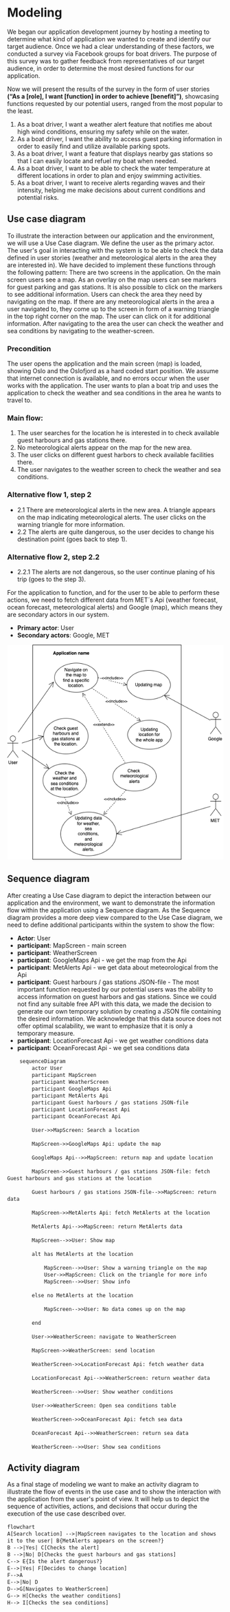 # **Modeling**

We began our application development journey by hosting a meeting to determine what kind of application we wanted to create and identify our target audience. Once we had a clear understanding of these factors, we conducted a survey via Facebook groups for boat drivers. The purpose of this survey was to gather feedback from representatives of our target audience, in order to determine the most desired functions for our application.

Now we will present the results of the survey in the form of user stories **(“As a [role], I want [function] in order to achieve [benefit]”)**, showcasing functions requested by our potential users, ranged from the most popular to the least.

1. As a boat driver, I want a weather alert feature that notifies me about high wind conditions, ensuring my safety while on the water.
2. As a boat driver, I want the ability to access guest parking information in order to easily find and utilize available parking spots.
3. As a boat driver, I want a feature that displays nearby gas stations so that I can easily locate and refuel my boat when needed.
4. As a boat driver, I want to be able to check the water temperature at different locations in order to plan and enjoy swimming activities.
5. As a boat driver, I want to receive alerts regarding waves and their intensity, helping me make decisions about current conditions and potential risks.


## **Use case diagram**

To illustrate the interaction between our application and the environment, we will use a Use Case diagram. We define the user as the primary actor. The user's goal in interacting with the system is to be able to check the data defined in user stories (weather and meteorological alerts in the area they are interested in). We have decided to implement these functions through the following pattern:
There are two screens in the application. On the main screen users see a map.
As an overlay on the map users can see markers for guest parking and gas stations. It is also possible to click on the markers to see additional information.
Users can check the area they need by navigating on the map.
If there are any meteorological alerts in the area a user navigated to, they come up to the screen in form of a warning triangle in the top right corner on the map. The user can click on it for additional information.
After navigating to the area the user can check the weather and sea conditions by navigating to the weather-screen.

### Precondition

The user opens the application and the main screen (map) is loaded, showing Oslo and the Oslofjord as a hard coded start position. We assume that internet connection is available, and no errors occur when the user works with the application. 
The user wants to plan a boat trip and uses the application to check the weather and sea conditions in the area he wants to travel to.

### **Main flow**:

1. The user searches for the location he is interested in to check available guest harbours and gas stations there.
2. No meteorological alerts appear on the map for the new area.
3. The user clicks on different guest harbors to check available facilities there.
4. The user navigates to the weather screen to check the weather and sea conditions.

### **Alternative flow 1, step 2**
* 2.1 There are meteorological alerts in the new area. A triangle appears on the map indicating meteorological alerts. The user clicks on the warning triangle for more information.
* 2.2 The alerts are quite dangerous, so the user decides to change his destination point (goes back to step 1).

### **Alternative flow 2, step 2.2**
* 2.2.1 The alerts are not dangerous, so the user continue planing of his trip (goes to the step 3).

For the application to function, and for the user to be able to perform these actions, we need to fetch different data from MET´s Api (weather forecast, ocean forecast, meteorological alerts) and Google (map), which means they are secondary actors in our system.

* **Primary actor**: User
* **Secondary actors**: Google, MET


![useCaseMainFlow.png](useCaseMainFlow.png)


## Sequence diagram

After creating a Use Case diagram to depict the interaction between our application and the environment, we want to demonstrate the information flow within the application using a Sequence diagram. As the Sequence diagram provides a more deep view compared to the Use Case diagram, we need to define additional participants within the system to show the flow:
* **Actor**: User
* **participant**: MapScreen - main screen 
* **participant**: WeatherScreen
* **participant**: GoogleMaps Api - we get the map from the Api
* **participant**: MetAlerts Api - we get data about meteorological from the Api
* **participant**: Guest harbours / gas stations JSON-file - The most important function requested by our potential users was the ability to access information on guest harbors and gas stations. Since we could not find any suitable free API with this data, we made the decision to generate our own temporary solution by creating a JSON file containing the desired information. We acknowledge that this data source does not offer optimal scalability, we want to emphasize that it is only a temporary measure.
* **participant**: LocationForecast Api - we get weather conditions data
* **participant**: OceanForecast Api - we get sea conditions data


```mermaid
    sequenceDiagram
        actor User
        participant MapScreen
        participant WeatherScreen 
        participant GoogleMaps Api
        participant MetAlerts Api
        participant Guest harbours / gas stations JSON-file
        participant LocationForecast Api
        participant OceanForecast Api

        User->>MapScreen: Search a location

        MapScreen->>GoogleMaps Api: update the map
        
        GoogleMaps Api-->>MapScreen: return map and update location
        
        MapScreen->>Guest harbours / gas stations JSON-file: fetch Guest harbours and gas stations at the location
        
        Guest harbours / gas stations JSON-file-->>MapScreen: return data
        
        MapScreen->>MetAlerts Api: fetch MetAlerts at the location
        
        MetAlerts Api-->>MapScreen: return MetAlerts data
        
        MapScreen-->>User: Show map 

        alt has MetAlerts at the location
        
            MapScreen-->>User: Show a warning triangle on the map
            User->>MapScreen: Click on the triangle for more info
            MapScreen-->>User: Show info

        else no MetAlerts at the location
        
            MapScreen-->>User: No data comes up on the map

        end
        
        User->>WeatherScreen: navigate to WeatherScreen
        
        MapScreen->>WeatherScreen: send location
        
        WeatherScreen->>LocationForecast Api: fetch weather data
        
        LocationForecast Api-->>WeatherScreen: return weather data
        
        WeatherScreen-->>User: Show weather conditions
        
        User->>WeatherScreen: Open sea conditions table
        
        WeatherScreen->>OceanForecast Api: fetch sea data
        
        OceanForecast Api-->>WeatherScreen: return sea data
        
        WeatherScreen-->>User: Show sea conditions
```

## Activity diagram

As a final stage of modeling we want to make an activity diagram to illustrate the flow of events in the use case and to show the interaction with the application from the user's point of view. It will help us to depict the sequence of activities, actions, and decisions that occur during the execution of the use case described over.

```mermaid
flowchart 
A[Search location] -->|MapScreen navigates to the location and shows it to the user| B{MetAlerts appears on the screen?}
B -->|Yes| C[Checks the alert]
B -->|No| D[Checks the guest harbours and gas stations]
C--> E{Is the alert dangerous?}
E-->|Yes| F[Decides to change location]
F-->A
E-->|No| D
D-->G[Navigates to WeatherScreen]
G--> H[Checks the weather conditions]
H--> I[Checks the sea conditions]
```


